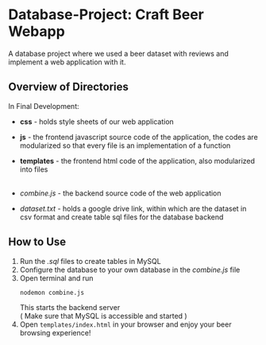 # Database-Project: Craft Beer Webapp

A database project where we used a beer dataset with reviews and implement a web application with it.


## Overview of Directories
In Final Development:
- <b>css</b> - holds style sheets of our web application
- <b>js</b> - the frontend javascript source code of the application, the codes are modularized so that every file is an implementation of a function
- <b>templates</b> - the frontend html code of the application, also modularized into files
<br/><br/>
- <i>combine.js</i> - the backend source code of the web application

- <i>dataset.txt</i> - holds a google drive link, within which are the dataset in csv format and create table sql files for the database backend


## How to Use
1. Run the <i>.sql</i> files to create tables in MySQL
2. Configure the database to your own database in the <i>combine.js</i> file
3. Open terminal and run
    ```bash
    nodemon combine.js
    ```
    This starts the backend server <br/>
    ( Make sure that MySQL is accessible and started )
4. Open ```templates/index.html``` in your browser and enjoy your beer browsing experience!

